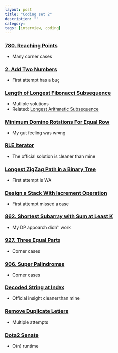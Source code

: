 ```yaml
---
layout: post
title: "Coding set 2" 
description: ""
category: 
tags: [interview, coding]
---
```


### [780. Reaching Points](https://leetcode.com/submissions/detail/341192878/)
* Many corner cases

### [2. Add Two Numbers](https://leetcode.com/submissions/detail/362865465/)
* First attempt has a bug

### [Length of Longest Fibonacci Subsequence](https://leetcode.com/submissions/detail/397649108/)
* Mutliple solutions
* Related: [Longest Arithmetic Subsequence](https://leetcode.com/submissions/detail/397952127/)

### [Minimum Domino Rotations For Equal Row](https://leetcode.com/submissions/detail/397830020/)
* My gut feeling was wrong

### [RLE Iterator](https://leetcode.com/submissions/detail/405486584/)
* The official solution is cleaner than mine

### [Longest ZigZag Path in a Binary Tree](https://leetcode.com/submissions/detail/405972045/)
* First attempt is WA

### [Design a Stack With Increment Operation](https://leetcode.com/submissions/detail/405995103/)
* First attempt missed a case

### [862. Shortest Subarray with Sum at Least K](https://leetcode.com/submissions/detail/342234445/)
* My DP appoarch didn't work

### [927. Three Equal Parts](https://leetcode.com/submissions/detail/344236760/)
* Corner cases

### [906. Super Palindromes](https://leetcode.com/submissions/detail/344325721/)
* Corner cases

### [Decoded String at Index](https://leetcode.com/submissions/detail/397841791/)
* Official insight cleaner than mine

### [Remove Duplicate Letters](https://leetcode.com/submissions/detail/401547022/)
* Multiple attempts

### [Dota2 Senate](https://leetcode.com/submissions/detail/407009937/)
* O(n) runtime
